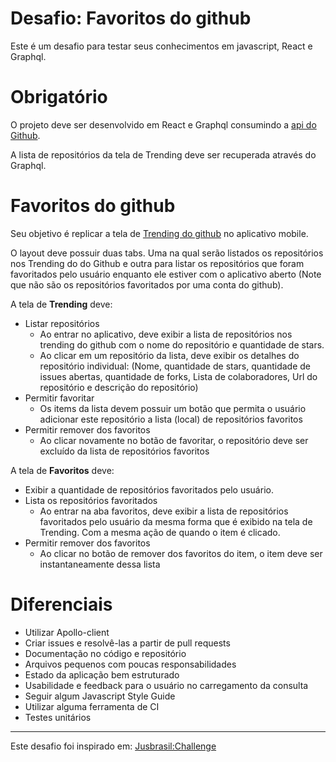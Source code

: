 # Desafio: Favoritos do github

Este é um desafio para testar seus conhecimentos em javascript, React e Graphql.

# Obrigatório

O projeto deve ser desenvolvido em React e Graphql consumindo a [api do Github](https://developer.github.com/v4/).

A lista de repositórios da tela de Trending deve ser recuperada através do Graphql.

# Favoritos do github

Seu objetivo é replicar a tela de [Trending do github](https://github.com/trending) no aplicativo mobile.

O layout deve possuir duas tabs. Uma na qual serão listados os repositórios nos Trending do do Github e outra para listar os repositórios que foram favoritados pelo usuário enquanto ele estiver com o aplicativo aberto (Note que não são os repositórios favoritados por uma conta do github).

A tela de **Trending** deve:

- Listar repositórios
  - Ao entrar no aplicativo, deve exibir a lista de repositórios nos trending do github com o nome do repositório e quantidade de stars.
  - Ao clicar em um repositório da lista, deve exibir os detalhes do repositório individual: (Nome, quantidade de stars, quantidade de issues abertas, quantidade de forks, Lista de colaboradores, Url do repositório e descrição do repositório)
- Permitir favoritar
  - Os items da lista devem possuir um botão que permita o usuário adicionar este repositório a lista (local) de repositórios favoritos
- Permitir remover dos favoritos
  - Ao clicar novamente no botão de favoritar, o repositório deve ser excluído da lista de repositórios favoritos

A tela de **Favoritos** deve:

- Exibir a quantidade de repositórios favoritados pelo usuário.
- Lista os repositórios favoritados
  - Ao entrar na aba favoritos, deve exibir a lista de repositórios favoritados pelo usuário da mesma forma que é exibido na tela de Trending. Com a mesma ação de quando o item é clicado.
- Permitir remover dos favoritos
  - Ao clicar no botão de remover dos favoritos do item, o item deve ser instantaneamente dessa lista

# Diferenciais

- Utilizar Apollo-client
- Criar issues e resolvê-las a partir de pull requests
- Documentação no código e repositório
- Arquivos pequenos com poucas responsabilidades
- Estado da aplicação bem estruturado
- Usabilidade e feedback para o usuário no carregamento da consulta
- Seguir algum Javascript Style Guide
- Utilizar alguma ferramenta de CI
- Testes unitários

---

Este desafio foi inspirado em: [Jusbrasil:Challenge](https://github.com/jusbrasil/careers/blob/master/challenges/02-carrinho-de-compras.md)
